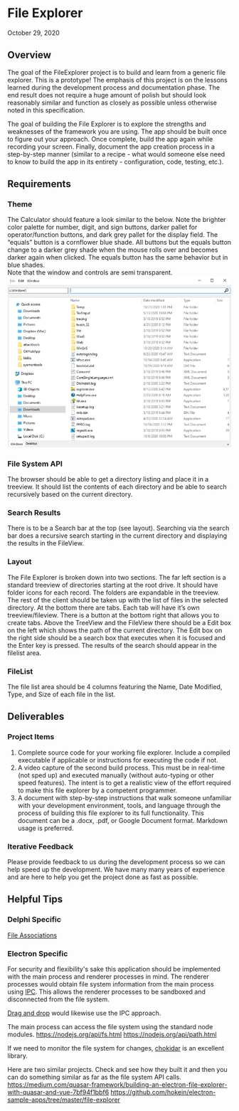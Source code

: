 # File Explorer
October 29, 2020

## Overview
The goal of the FileExplorer project is to build and learn from a generic file explorer. This is a prototype! The emphasis of this project is on the lessons learned during the development process and documentation phase. The end result does not require a huge amount of polish but should look reasonably similar and function as closely as possible unless otherwise noted in this specification.

The goal of building the File Explorer is to explore the strengths and weaknesses of the framework you are using. The app should be built once to figure out your approach.  Once complete, build the app again while recording your screen.  Finally, document the app creation process in a step-by-step manner (similar to a recipe - what would someone else need to know to build the app in its entirety - configuration, code, testing, etc.).


## Requirements
### Theme
The Calculator should feature a look similar to the below. Note the brighter color palette for number, digit, and sign buttons, darker pallet for operator/function buttons, and dark grey pallet for the display field.  The “equals” button is a cornflower blue shade.  All buttons but the equals button change to a darker grey shade when the mouse rolls over and becomes darker again when clicked.  The equals button has the same behavior but in blue shades.  
Note that the window and controls are semi transparent.
![](https://github.com/Embarcadero/ComparisonResearch/blob/main/fileexplorer/filebrowser.png)

### File System API
The browser should be able to get a directory listing and place it in a treeview. It should list the contents of each directory and be able to search recursively based on the current directory.
### Search Results
There is to be a Search bar at the top (see layout). Searching via the search bar does a recursive search starting in the current directory and displaying the results in the FileView.
### Layout
The File Explorer is broken down into two sections. The far left section is a standard treeview of directories starting at the root drive. It should have folder icons for each record. The folders are expandable in the treeview. The rest of the client should be taken up with the list of files in the selected directory. At the bottom there are tabs. Each tab will have it’s own treeview/fileview. There is a button at the  bottom right that allows you to create tabs.
Above the TreeView and the FileView there should be a Edit box on the left which shows the path of the current directory. The Edit box on the right side should be a search box that executes when it is focused and the Enter key is pressed. The results of the search should appear in the filelist area.

### FileList
The file list area should be 4 columns featuring the Name, Date Modified, Type, and Size of each file in the list.


## Deliverables
### Project Items

1. Complete source code for your working file explorer.  Include a compiled executable if applicable or instructions for executing the code if not.
2. A video capture of the second build process.  This must be in real-time (not sped up) and executed manually (without auto-typing or other speed features).  The intent is to get a realistic view of the effort required to make this file explorer by a competent programmer.
3. A document with step-by-step instructions that walk someone unfamiliar with your development environment, tools, and language through the process of building this file explorer to its full functionality.  This document can be a .docx, .pdf, or Google Document format.  Markdown usage is preferred.

### Iterative Feedback
Please provide feedback to us during the development process so we can help speed up the development. We have many many years of experience and are here to help you get the project done as fast as possible.

## Helpful Tips
### Delphi Specific
[File Associations](https://stackoverflow.com/questions/829843/how-to-get-icon-and-description-from-file-extension-using-delphi)


### Electron Specific

For security and flexibility's sake this application should be implemented with the main process and renderer processes in mind. The renderer processes would obtain file system information from the main process using [IPC](https://www.electronjs.org/docs/api/ipc-main). This allows the renderer processes to be sandboxed and disconnected from the file system.

[Drag and drop](https://www.electronjs.org/docs/tutorial/native-file-drag-drop) would likewise use the IPC approach.

The main process can access the file system using the standard node modules.
https://nodejs.org/api/fs.html
https://nodejs.org/api/path.html

If we need to monitor the file system for changes, [chokidar](https://www.npmjs.com/package/chokidar) is an excellent library.

Here are two similar projects. Check and see how they built it and then you can do something similar as far as the file system API calls. 
https://medium.com/quasar-framework/building-an-electron-file-explorer-with-quasar-and-vue-7bf94f1bbf6
https://github.com/hokein/electron-sample-apps/tree/master/file-explorer



